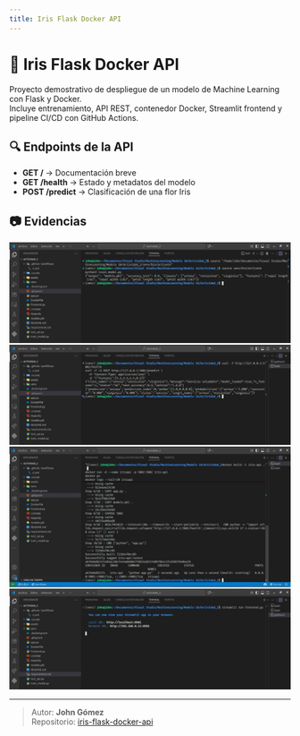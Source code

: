 ```yaml
---
title: Iris Flask Docker API
---
```


# 🌸 Iris Flask Docker API

Proyecto demostrativo de despliegue de un modelo de Machine Learning con Flask y Docker.  
Incluye entrenamiento, API REST, contenedor Docker, Streamlit frontend y pipeline CI/CD con GitHub Actions.

## 🔍 Endpoints de la API
- **GET /** → Documentación breve  
- **GET /health** → Estado y metadatos del modelo  
- **POST /predict** → Clasificación de una flor Iris  

## 📷 Evidencias
![Entrenamiento](../assets/entrenamiento.png)
![API Local](../assets/api_local.png)
![Docker Run](../assets/docker_run.png)
![Streamlit Demo](../assets/streamlit_demo.png)

---

> Autor: **John Gómez**  
> Repositorio: [iris-flask-docker-api](https://github.com/eagomezdaza/iris-flask-docker-api)
